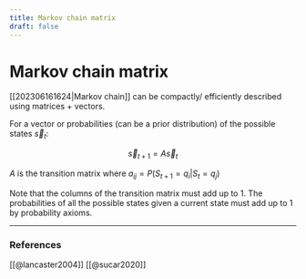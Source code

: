 ```yaml
---
title: Markov chain matrix
draft: false
---
```

# Markov chain matrix
[[202306161624|Markov chain]] can be compactly/ efficiently described using matrices + vectors. 

For a vector or probabilities (can be a prior distribution) of the possible states $\vec s_t$:

$$\vec s_{t+1} = A\vec s_t$$

$A$ is the transition matrix where $a_{ij} = P(S_{t+1} = q_i|S_t = q_j)$

Note that the columns of the transition matrix must add up to 1. The probabilities of all the possible states given a current state must add up to 1 by probability axioms. 

---
### References
[[@lancaster2004]]
[[@sucar2020]]
